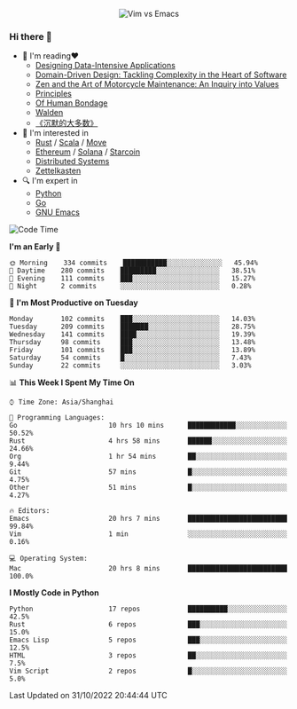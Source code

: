 <p align="center">
    <img src="https://gist.githubusercontent.com/coldnight/e696baffb094e71c96cb302118878eae/raw/40ea5053a6f66cc65f90f437e4173497da225958/banner.gif" alt="Vim vs Emacs" />
</p>

### Hi there 👋

- 📖 I'm reading❤️
    + [Designing Data-Intensive Applications](https://www.oreilly.com/library/view/designing-data-intensive-applications/9781491903063/)
    + [Domain-Driven Design: Tackling Complexity in the Heart of Software](https://www.dddcommunity.org/book/evans_2003/)
    + [Zen and the Art of Motorcycle Maintenance: An Inquiry into Values](https://en.wikipedia.org/wiki/Zen_and_the_Art_of_Motorcycle_Maintenance)
    + [Principles](https://www.principles.com/)
    + [Of Human Bondage](https://en.wikipedia.org/wiki/Of_Human_Bondage)
    + [Walden](https://en.wikipedia.org/wiki/Walden)
    + [《沉默的大多数》](https://en.wikipedia.org/wiki/Silent_majority)
- 🌱 I'm interested in
    + [Rust](https://www.rust-lang.org/) / [Scala](https://www.scala-lang.org/) / [Move](https://github.com/move-language/move/)
    + [Ethereum](https://ethereum.org/en/) / [Solana](https://solana.com/) / [Starcoin](https://github.com/starcoinorg/starcoin)
	+ [Distributed Systems](https://www.linuxzen.com/notes/topics/20200320174417_%E5%88%86%E5%B8%83%E5%BC%8F/)
	+ [Zettelkasten](https://www.linuxzen.com/notes/notes/20220120080920-slip_box/)
- 🔍 I'm expert in
    + [Python](https://www.python.org/)
    + [Go](https://go.dev/)
    + [GNU Emacs](https://www.gnu.org/software/emacs/)

<!--START_SECTION:waka-->
![Code Time](http://img.shields.io/badge/Code%20Time-1%2C665%20hrs%2028%20mins-blue)

**I'm an Early 🐤** 

```text
🌞 Morning    334 commits    ███████████░░░░░░░░░░░░░░   45.94% 
🌆 Daytime    280 commits    █████████░░░░░░░░░░░░░░░░   38.51% 
🌃 Evening    111 commits    ███░░░░░░░░░░░░░░░░░░░░░░   15.27% 
🌙 Night      2 commits      ░░░░░░░░░░░░░░░░░░░░░░░░░   0.28%

```
📅 **I'm Most Productive on Tuesday** 

```text
Monday       102 commits    ███░░░░░░░░░░░░░░░░░░░░░░   14.03% 
Tuesday      209 commits    ███████░░░░░░░░░░░░░░░░░░   28.75% 
Wednesday    141 commits    ████░░░░░░░░░░░░░░░░░░░░░   19.39% 
Thursday     98 commits     ███░░░░░░░░░░░░░░░░░░░░░░   13.48% 
Friday       101 commits    ███░░░░░░░░░░░░░░░░░░░░░░   13.89% 
Saturday     54 commits     █░░░░░░░░░░░░░░░░░░░░░░░░   7.43% 
Sunday       22 commits     ░░░░░░░░░░░░░░░░░░░░░░░░░   3.03%

```


📊 **This Week I Spent My Time On** 

```text
⌚︎ Time Zone: Asia/Shanghai

💬 Programming Languages: 
Go                       10 hrs 10 mins      ████████████░░░░░░░░░░░░░   50.52% 
Rust                     4 hrs 58 mins       ██████░░░░░░░░░░░░░░░░░░░   24.66% 
Org                      1 hr 54 mins        ██░░░░░░░░░░░░░░░░░░░░░░░   9.44% 
Git                      57 mins             █░░░░░░░░░░░░░░░░░░░░░░░░   4.75% 
Other                    51 mins             █░░░░░░░░░░░░░░░░░░░░░░░░   4.27%

🔥 Editors: 
Emacs                    20 hrs 7 mins       █████████████████████████   99.84% 
Vim                      1 min               ░░░░░░░░░░░░░░░░░░░░░░░░░   0.16%

💻 Operating System: 
Mac                      20 hrs 8 mins       █████████████████████████   100.0%

```

**I Mostly Code in Python** 

```text
Python                   17 repos            ██████████░░░░░░░░░░░░░░░   42.5% 
Rust                     6 repos             ███░░░░░░░░░░░░░░░░░░░░░░   15.0% 
Emacs Lisp               5 repos             ███░░░░░░░░░░░░░░░░░░░░░░   12.5% 
HTML                     3 repos             ██░░░░░░░░░░░░░░░░░░░░░░░   7.5% 
Vim Script               2 repos             █░░░░░░░░░░░░░░░░░░░░░░░░   5.0%

```



 Last Updated on 31/10/2022 20:44:44 UTC
<!--END_SECTION:waka-->
